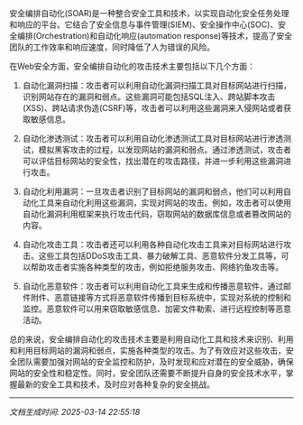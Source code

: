安全编排自动化(SOAR)是一种整合安全工具和技术，以实现自动化安全任务处理和响应的平台。它结合了安全信息与事件管理(SIEM)、安全操作中心(SOC)、安全编排(Orchestration)和自动化响应(automation response)等技术，提高了安全团队的工作效率和响应速度，同时降低了人为错误的风险。

在Web安全方面，安全编排自动化的攻击技术主要包括以下几个方面：

1. 自动化漏洞扫描：攻击者可以利用自动化漏洞扫描工具对目标网站进行扫描，识别网站存在的漏洞和弱点。这些漏洞可能包括SQL注入、跨站脚本攻击(XSS)、跨站请求伪造(CSRF)等，攻击者可以利用这些漏洞来入侵网站或者获取敏感信息。

2. 自动化渗透测试：攻击者可以利用自动化渗透测试工具对目标网站进行渗透测试，模拟黑客攻击的过程，以发现网站的漏洞和弱点。通过渗透测试，攻击者可以评估目标网站的安全性，找出潜在的攻击路径，并进一步利用这些漏洞进行攻击。

3. 自动化利用漏洞：一旦攻击者识别了目标网站的漏洞和弱点，他们可以利用自动化工具来自动化利用这些漏洞，实现对网站的攻击。例如，攻击者可以使用自动化漏洞利用框架来执行攻击代码，窃取网站的数据库信息或者篡改网站的内容。

4. 自动化攻击工具：攻击者还可以利用各种自动化攻击工具来对目标网站进行攻击。这些工具包括DDoS攻击工具、暴力破解工具、恶意软件分发工具等，可以帮助攻击者实施各种类型的攻击，例如拒绝服务攻击、网络钓鱼攻击等。

5. 自动化恶意软件：攻击者可以利用自动化工具来生成和传播恶意软件，通过邮件附件、恶意链接等方式将恶意软件传播到目标系统中，实现对系统的控制和监控。恶意软件可以用来窃取敏感信息、加密文件勒索、进行远程控制等恶意活动。

总的来说，安全编排自动化的攻击技术主要是利用自动化工具和技术来识别、利用和利用目标网站的漏洞和弱点，实施各种类型的攻击。为了有效应对这些攻击，安全团队需要加强对网站的安全监控和防护，及时发现和应对潜在的安全威胁，确保网站的安全性和稳定性。同时，安全团队还需要不断提升自身的安全技术水平，掌握最新的安全工具和技术，及时应对各种复杂的安全挑战。

---

*文档生成时间: 2025-03-14 22:55:18*


